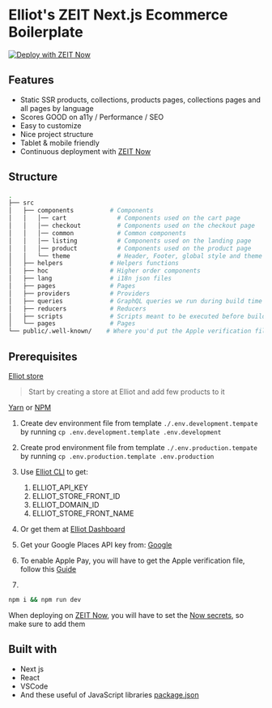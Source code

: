 # Elliot's ZEIT Next.js Ecommerce Boilerplate

[![Deploy with ZEIT Now](https://zeit.co/button)](https://zeit.co/new/project?template=https://github.com/helloiamelliot/zeit-checkout-boilerplate)

## Features

- Static SSR products, collections, products pages, collections pages and all pages by language
- Scores GOOD on a11y / Performance / SEO
- Easy to customize
- Nice project structure
- Tablet & mobile friendly
- Continuous deployment with [ZEIT Now](https://zeit.co)

## Structure

```bash
.
├── src
│   ├── components          # Components
│   │   │── cart              # Components used on the cart page
│   │   │── checkout          # Components used on the checkout page
│   │   │── common            # Common components
│   │   │── listing           # Components used on the landing page
│   │   │── product           # Components used on the product page
│   │   └── theme             # Header, Footer, global style and theme config
│   ├── helpers             # Helpers functions
│   ├── hoc                 # Higher order components
│   ├── lang                # i18n json files
│   ├── pages               # Pages
│   ├── providers           # Providers
│   ├── queries             # GraphQL queries we run during build time
│   ├── reducers            # Reducers
│   ├── scripts             # Scripts meant to be executed before building the website
│   └── pages               # Pages
└── public/.well-known/    # Where you'd put the Apple verification file
```

## Prerequisites

[Elliot store](https://admin-dev.elliot.store/)

> Start by creating a store at Elliot and add few products to it

[Yarn](https://yarnpkg.com/en/) or [NPM](https://nodejs.org/)

1. Create dev environment file from template `./.env.development.tempate` by running `cp .env.development.template .env.development`
2. Create prod environment file from template `./.env.production.tempate` by running `cp .env.production.template .env.production`
3. Use [Elliot CLI](https://github.com/helloiamelliot/elliot-cli) to get:
   1. ELLIOT_API_KEY
   2. ELLIOT_STORE_FRONT_ID
   3. ELLIOT_DOMAIN_ID
   4. ELLIOT_STORE_FRONT_NAME
4. Or get them at [Elliot Dashboard](https://admin-dev.elliot.store/)
5. Get your Google Places API key from: [Google](https://developers.google.com/places/web-service/get-api-key)
6. To enable Apple Pay, you will have to get the Apple verification file, follow this [Guide](https://github.com/helloiamelliot/zeit-checkout-boilerplate#Apple)

7.

```bash
npm i && npm run dev
```

When deploying on [ZEIT Now](https://zeit.co), you will have to set the [Now secrets](https://zeit.co/docs/v2/build-step#adding-secrets), so make sure to add them

## Built with

- Next js
- React
- VSCode
- And these useful of JavaScript libraries [package.json](package.json)
